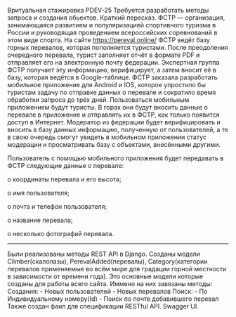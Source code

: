 Вритуальная стажировка PDEV-25
Требуется разработать методы запроса и создания обьектов.
Краткий пересказ.
ФСТР — организация, занимающаяся развитием и популяризацией спортивного туризма в России и руководящая проведением всероссийских соревнований в этом виде спорта.
На сайте https://pereval.online/ ФСТР ведёт базу горных перевалов, которая пополняется туристами.
После преодоления очередного перевала, турист заполняет отчёт в формате PDF и отправляет его на электронную почту федерации. Экспертная группа ФСТР получает эту информацию, верифицирует, а затем вносит её в базу, которая ведётся в Google-таблице.
ФСТР заказала разработать мобильное приложение для Android и IOS, которое упростило бы туристам задачу по отправке данных о перевале и сократило время обработки запроса до трёх дней.
Пользоваться мобильным приложением будут туристы. В горах они будут вносить данные о перевале в приложение и отправлять их в ФСТР, как только появится доступ в Интернет.
Модератор из федерации будет верифицировать и вносить в базу данных информацию, полученную от пользователей, а те в свою очередь смогут увидеть в мобильном приложении статус модерации и просматривать базу с объектами, внесёнными другими.

Пользователь с помощью мобильного приложения будет передавать в ФСТР следующие данные о перевале:

o	координаты перевала и его высота;

o	имя пользователя;

o	почта и телефон пользователя;

o	название перевала;

o	несколько фотографий перевала.
______________________________________________________________________________

Были реализованы методы REST APi в Django.
Созданы модели Climber(скалолазы), PerevalAdded(перевалы), Category(категории перевалов применяемые во всём мире для градации горной местности в зависимости от времени года).
Это основные модели которые созданы для работы всего сайта. Иммено на них завязаны методы: Создания:
    - Новых пользователей
    - Новых перевалов 
Поиск:
    - По Индивидуальному номеру(Id)
    - Поиск по почте добавившего перевал
Также создан фаил для спецификации RESTful API. Swagger UI. 
